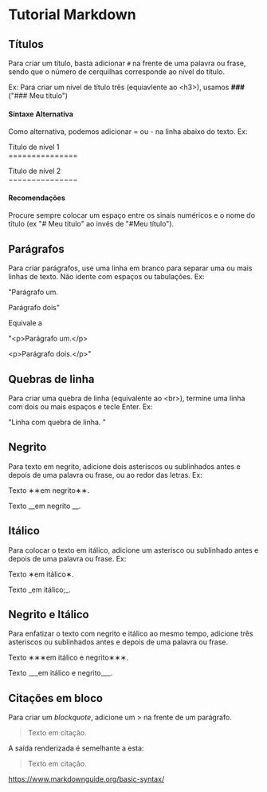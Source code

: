 # Tutorial Markdown

## Títulos
Para criar um título, basta adicionar ```#``` na frente de uma palavra ou frase, sendo que o número de cerquilhas corresponde ao nível do título. 

Ex: Para criar um nível de título três (equiavlente ao  &lt;h3>), usamos **###** ("### Meu título")

#### Sintaxe Alternativa
Como alternativa, podemos adicionar = ou - na linha abaixo do texto. Ex: 

Título de nível 1<br>
&equals;&equals;&equals;&equals;&equals;&equals;&equals;&equals;&equals;&equals;&equals;&equals;&equals;&equals;&equals;	

Título de nível 2<br>
&minus;&minus;&minus;&minus;&minus;&minus;&minus;&minus;&minus;&minus;&minus;&minus;&minus;&minus;&minus;	

#### Recomendações 
Procure sempre colocar um espaço entre os sinais numéricos e o nome do título (ex "# Meu título" ao invés de "#Meu título").

## Parágrafos
Para criar parágrafos, use uma linha em branco para separar uma ou mais linhas de texto. Não idente com espaços ou tabulações. Ex:

"Parágrafo um.

Parágrafo dois"

Equivale a 

"&lt;p>Parágrafo um.&lt;/p>

&lt;p>Parágrafo dois.&lt;/p>"

## Quebras de linha
Para criar uma quebra de linha (equivalente ao &lt;br>), termine uma linha com dois ou mais espaços e tecle Enter. Ex:

"Linha com quebra de linha.  "

## Negrito

Para texto em negrito, adicione dois asteriscos ou sublinhados antes e depois de uma palavra ou frase, ou ao redor das letras. Ex: 

Texto &lowast;&lowast;em negrito&lowast;&lowast;.	

Texto  &#95;&#95;em negrito &#95;&#95;.	

## Itálico

Para colocar o texto em itálico, adicione um asterisco ou sublinhado antes e depois de uma palavra ou frase. Ex:

Texto &lowast;em itálico&lowast;.	

Texto  &#95;em itálico;&#95;.

## Negrito e Itálico

Para enfatizar o texto com negrito e itálico ao mesmo tempo, adicione três asteriscos ou sublinhados antes e depois de uma palavra ou frase. 

Texto &lowast;&lowast;&lowast;em itálico e negrito&lowast;&lowast;&lowast;.	

Texto  &#95;&#95;&#95;em itálico e negrito&#95;&#95;&#95;.

## Citações em bloco
Para criar um *blockquote*, adicione um > na frente de um parágrafo.

> Texto em citação.

A saída renderizada é semelhante a esta:

> Texto em citação.

https://www.markdownguide.org/basic-syntax/
